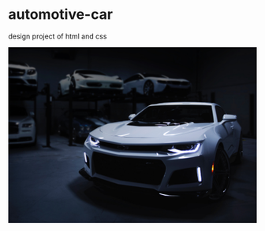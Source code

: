 # automotive-car

design project of html and css 

<img src="https://github.com/BmAlkes/automotive-car/blob/master/car-bg.jpg?raw=true"/>
